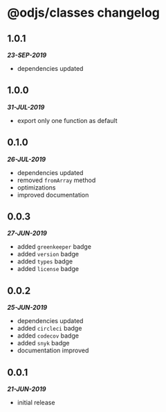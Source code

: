 # @odjs/classes changelog

## 1.0.1

***23-SEP-2019***

* dependencies updated

## 1.0.0

***31-JUL-2019***

* export only one function as default

## 0.1.0

***26-JUL-2019***

* dependencies updated
* removed `fromArray` method
* optimizations
* improved documentation

## 0.0.3

***27-JUN-2019***

* added `greenkeeper` badge
* added `version` badge
* added `types` badge
* added `license` badge

## 0.0.2

***25-JUN-2019***

* dependencies updated
* added `circleci` badge
* added `codecov` badge
* added `snyk` badge
* documentation improved

## 0.0.1

***21-JUN-2019***

* initial release
